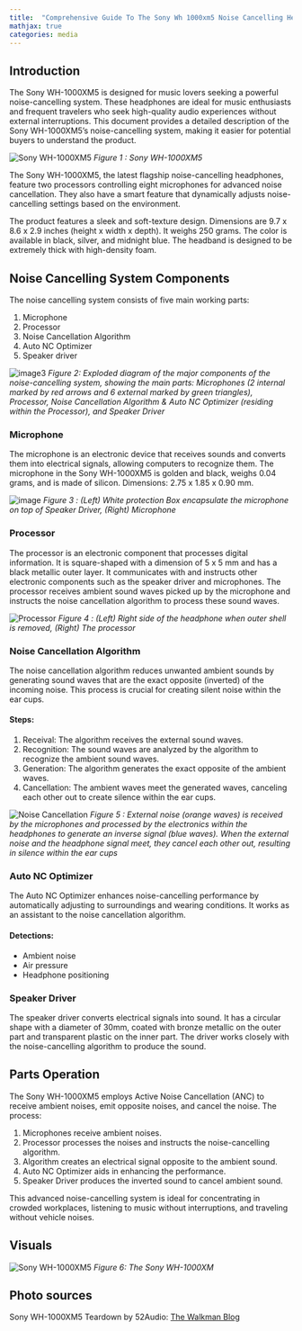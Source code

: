 ```yaml
---
title:  "Comprehensive Guide To The Sony Wh 1000xm5 Noise Cancelling Headphones"
mathjax: true
categories: media
---
```


## Introduction

The Sony WH-1000XM5 is designed for music lovers seeking a powerful noise-cancelling system. These headphones are ideal for music enthusiasts and frequent travelers who seek high-quality audio experiences without external interruptions. This document provides a detailed description of the Sony WH-1000XM5’s noise-cancelling system, making it easier for potential buyers to understand the product.

![Sony WH-1000XM5](https://github.com/KokiYamanaka/kokiyamanaka.github.io/assets/107101940/5aad6149-3d4f-441e-b552-cc0d130778a3)
*Figure 1 : Sony WH-1000XM5*

The Sony WH-1000XM5, the latest flagship noise-cancelling headphones, feature two processors controlling eight microphones for advanced noise cancellation. They also have a smart feature that dynamically adjusts noise-cancelling settings based on the environment.

The product features a sleek and soft-texture design. Dimensions are 9.7 x 8.6 x 2.9 inches (height x width x depth). It weighs 250 grams. The color is available in black, silver, and midnight blue. The headband is designed to be extremely thick with high-density foam.


## Noise Cancelling System Components

The noise cancelling system consists of five main working parts:

1. Microphone
2. Processor
3. Noise Cancellation Algorithm
4. Auto NC Optimizer
5. Speaker driver 

![image3](https://github.com/KokiYamanaka/kokiyamanaka.github.io/assets/107101940/44f6f27f-7ae1-489f-912f-cffc2208d675)
*Figure 2: Exploded diagram of the major components of the noise-cancelling system, showing the main
parts: Microphones (2 internal marked by red arrows and 6 external marked by green triangles),
Processor, Noise Cancellation Algorithm & Auto NC Optimizer (residing within the Processor), and
Speaker Driver*

### Microphone

The microphone is an electronic device that receives sounds and converts them into electrical signals, allowing computers to recognize them. The microphone in the Sony WH-1000XM5 is golden and black, weighs 0.04 grams, and is made of silicon. Dimensions: 2.75 x 1.85 x 0.90 mm.

![image](https://github.com/KokiYamanaka/kokiyamanaka.github.io/assets/107101940/6100131d-c2e1-4230-9e6d-df434ccc2443)
*Figure 3 : (Left) White protection Box encapsulate the microphone on top of Speaker Driver, (Right) Microphone*

### Processor

The processor is an electronic component that processes digital information. It is square-shaped with a dimension of 5 x 5 mm and has a black metallic outer layer. It communicates with and instructs other electronic components such as the speaker driver and microphones. The processor receives ambient sound waves picked up by the microphone and instructs the noise cancellation algorithm to process these sound waves.

![Processor](https://github.com/KokiYamanaka/kokiyamanaka.github.io/assets/107101940/850b695d-1e05-4818-862f-cf40db7049d2)
*Figure 4 : (Left) Right side of the headphone when outer shell is removed, (Right) The processor*

### Noise Cancellation Algorithm

The noise cancellation algorithm reduces unwanted ambient sounds by generating sound waves that are the exact opposite (inverted) of the incoming noise. This process is crucial for creating silent noise within the ear cups.

#### Steps:

1. Receival: The algorithm receives the external sound waves.
2. Recognition: The sound waves are analyzed by the algorithm to recognize the ambient sound waves.
3. Generation: The algorithm generates the exact opposite of the ambient waves.
4. Cancellation: The ambient waves meet the generated waves, canceling each other out to create silence within the ear cups.

![Noise Cancellation](https://github.com/KokiYamanaka/kokiyamanaka.github.io/assets/107101940/1ed2a512-0c23-49d8-b9c3-ba67aa4c74bd)
*Figure 5 : External noise (orange waves) is received by the microphones and processed by the
electronics within the headphones to generate an inverse signal (blue waves). When the external noise
and the headphone signal meet, they cancel each other out, resulting in silence within the ear cups* 
### Auto NC Optimizer

The Auto NC Optimizer enhances noise-cancelling performance by automatically adjusting to surroundings and wearing conditions. It works as an assistant to the noise cancellation algorithm.

#### Detections:

- Ambient noise
- Air pressure
- Headphone positioning


### Speaker Driver

The speaker driver converts electrical signals into sound. It has a circular shape with a diameter of 30mm, coated with bronze metallic on the outer part and transparent plastic on the inner part. The driver works closely with the noise-cancelling algorithm to produce the sound.

## Parts Operation

The Sony WH-1000XM5 employs Active Noise Cancellation (ANC) to receive ambient noises, emit opposite noises, and cancel the noise. The process:

1. Microphones receive ambient noises.
2. Processor processes the noises and instructs the noise-cancelling algorithm.
3. Algorithm creates an electrical signal opposite to the ambient sound.
4. Auto NC Optimizer aids in enhancing the performance.
5. Speaker Driver produces the inverted sound to cancel ambient sound.

This advanced noise-cancelling system is ideal for concentrating in crowded workplaces, listening to music without interruptions, and traveling without vehicle noises.

## Visuals

![Sony WH-1000XM5](https://github.com/KokiYamanaka/kokiyamanaka.github.io/assets/107101940/43cecbed-e1b7-4984-9fca-8685f535f344)
*Figure 6: The Sony WH-1000XM*

## Photo sources
Sony WH-1000XM5 Teardown by 52Audio: [The Walkman Blog](https://thewalkmanblog.blogspot.com/2023/09/sony-wh-1000xm5-teardown-by-52audio.html)
